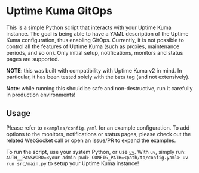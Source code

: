 # Uptime Kuma GitOps

This is a simple Python script that interacts with your Uptime Kuma instance. The goal is being able to have a YAML description of the Uptime Kuma configuration, thus enabling GitOps. Currently, it is not possible to control all the features of Uptime Kuma (such as proxies, maintenance periods, and so on). Only initial setup, notifications, monitors and status pages are supported.

**NOTE**: this was built with compatibility with Uptime Kuma v2 in mind. In particular, it has been tested solely with the `beta` tag (and not extensively).

**Note**: while running this should be safe and non-destructive, run it carefully in production environments!

## Usage

Please refer to `examples/config.yaml` for an example configuration.
To add options to the monitors, notifications or status pages, please check out the related WebSocket call or open an issue/PR to expand the examples.

To run the script, use your system Python, or use [`uv`](https://docs.astral.sh/uv). With `uv`, simply run: `AUTH__PASSWORD=<your admin pwd> CONFIG_PATH=<path/to/config.yaml> uv run src/main.py` to setup your Uptime Kuma instance!
